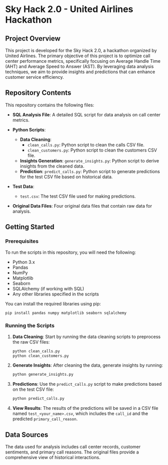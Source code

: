 # Sky Hack 2.0 - United Airlines Hackathon

## Project Overview

This project is developed for the Sky Hack 2.0, a hackathon organized by United Airlines. The primary objective of this project is to optimize call center performance metrics, specifically focusing on Average Handle Time (AHT) and Average Speed to Answer (AST). By leveraging data analysis techniques, we aim to provide insights and predictions that can enhance customer service efficiency.

## Repository Contents

This repository contains the following files:

- **SQL Analysis File**: A detailed SQL script for data analysis on call center metrics.
  
- **Python Scripts**:
  - **Data Cleaning**:
    - `clean_calls.py`: Python script to clean the calls CSV file.
    - `clean_customers.py`: Python script to clean the customers CSV file.
  - **Insights Generation**: `generate_insights.py`: Python script to derive insights from the cleaned data.
  - **Prediction**: `predict_calls.py`: Python script to generate predictions for the test CSV file based on historical data.

- **Test Data**: 
  - `test.csv`: The test CSV file used for making predictions.
  
- **Original Data Files**: Four original data files that contain raw data for analysis.

## Getting Started

### Prerequisites

To run the scripts in this repository, you will need the following:

- Python 3.x
- Pandas
- NumPy
- Matplotlib
- Seaborn
- SQLAlchemy (if working with SQL)
- Any other libraries specified in the scripts

You can install the required libraries using pip:

```bash
pip install pandas numpy matplotlib seaborn sqlalchemy
```

### Running the Scripts

1. **Data Cleaning**: Start by running the data cleaning scripts to preprocess the raw CSV files:

   ```bash
   python clean_calls.py
   python clean_customers.py
   ```

2. **Generate Insights**: After cleaning the data, generate insights by running:

   ```bash
   python generate_insights.py
   ```

3. **Predictions**: Use the `predict_calls.py` script to make predictions based on the test CSV file:

   ```bash
   python predict_calls.py
   ```

4. **View Results**: The results of the predictions will be saved in a CSV file named `test_<your_name>.csv`, which includes the `call_id` and the predicted `primary_call_reason`.

## Data Sources

The data used for analysis includes call center records, customer sentiments, and primary call reasons. The original files provide a comprehensive view of historical interactions.

